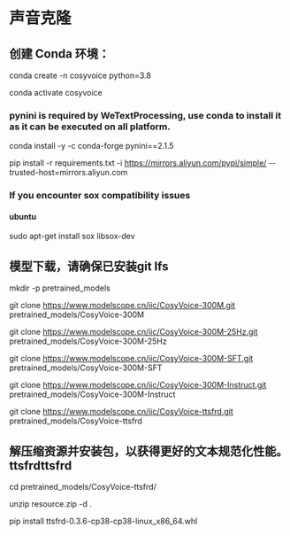 # 声音克隆

## 创建 Conda 环境：

conda create -n cosyvoice python=3.8

conda activate cosyvoice

### pynini is required by WeTextProcessing, use conda to install it as it can be executed on all platform.

conda install -y -c conda-forge pynini==2.1.5

pip install -r requirements.txt -i https://mirrors.aliyun.com/pypi/simple/ --trusted-host=mirrors.aliyun.com

### If you encounter sox compatibility issues

#### ubuntu

sudo apt-get install sox libsox-dev


## 模型下载，请确保已安装git lfs

mkdir -p pretrained_models

git clone https://www.modelscope.cn/iic/CosyVoice-300M.git pretrained_models/CosyVoice-300M

git clone https://www.modelscope.cn/iic/CosyVoice-300M-25Hz.git pretrained_models/CosyVoice-300M-25Hz

git clone https://www.modelscope.cn/iic/CosyVoice-300M-SFT.git pretrained_models/CosyVoice-300M-SFT

git clone https://www.modelscope.cn/iic/CosyVoice-300M-Instruct.git pretrained_models/CosyVoice-300M-Instruct

git clone https://www.modelscope.cn/iic/CosyVoice-ttsfrd.git pretrained_models/CosyVoice-ttsfrd


## 解压缩资源并安装包，以获得更好的文本规范化性能。ttsfrdttsfrd

cd pretrained_models/CosyVoice-ttsfrd/

unzip resource.zip -d .

pip install ttsfrd-0.3.6-cp38-cp38-linux_x86_64.whl
